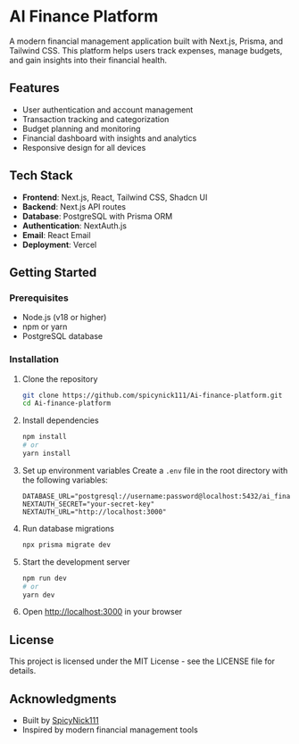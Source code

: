 # AI Finance Platform

A modern financial management application built with Next.js, Prisma, and Tailwind CSS. This platform helps users track expenses, manage budgets, and gain insights into their financial health.

## Features

- User authentication and account management
- Transaction tracking and categorization
- Budget planning and monitoring
- Financial dashboard with insights and analytics
- Responsive design for all devices

## Tech Stack

- **Frontend**: Next.js, React, Tailwind CSS, Shadcn UI
- **Backend**: Next.js API routes
- **Database**: PostgreSQL with Prisma ORM
- **Authentication**: NextAuth.js
- **Email**: React Email
- **Deployment**: Vercel

## Getting Started

### Prerequisites

- Node.js (v18 or higher)
- npm or yarn
- PostgreSQL database

### Installation

1. Clone the repository
   ```bash
   git clone https://github.com/spicynick111/Ai-finance-platform.git
   cd Ai-finance-platform
   ```

2. Install dependencies
   ```bash
   npm install
   # or
   yarn install
   ```

3. Set up environment variables
   Create a `.env` file in the root directory with the following variables:
   ```
   DATABASE_URL="postgresql://username:password@localhost:5432/ai_finance"
   NEXTAUTH_SECRET="your-secret-key"
   NEXTAUTH_URL="http://localhost:3000"
   ```

4. Run database migrations
   ```bash
   npx prisma migrate dev
   ```

5. Start the development server
   ```bash
   npm run dev
   # or
   yarn dev
   ```

6. Open [http://localhost:3000](http://localhost:3000) in your browser

## License

This project is licensed under the MIT License - see the LICENSE file for details.

## Acknowledgments

- Built by [SpicyNick111](https://github.com/spicynick111)
- Inspired by modern financial management tools